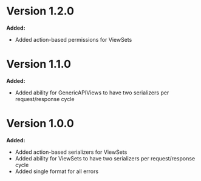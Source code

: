 # Version 1.2.0

**Added:**

- Added action-based permissions for ViewSets

# Version 1.1.0

**Added:**

- Added ability for GenericAPIViews to have two serializers per request/response cycle


# Version 1.0.0

**Added:**

- Added action-based serializers for ViewSets
- Added ability for ViewSets to have two serializers per request/response cycle
- Added single format for all errors
